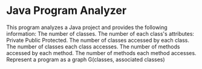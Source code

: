 # Java Program Analyzer
This program analyzes a Java project and provides the following information:
    The number of classes.
    The number of each class's attributes: Private Public Protected.
    The number of classes accessed by each class.
    The number of classes each class accesses.
    The number of methods accessed by each method.
    The number of methods each method accesses.
    Represent a program as a graph G(classes, associated classes)